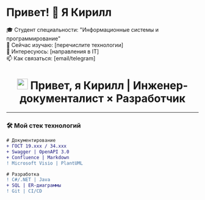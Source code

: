 # Привет! 👋 Я Кирилл
🎓 Студент специальности: "Информационные системы и программирование"  
🌱 Сейчас изучаю: [перечислите технологии]  
🔭 Интересуюсь: [направления в IT]  
📫 Как связаться: [email/telegram]  


<h1 align="center">
  <img src="https://media.giphy.com/media/hvRJCLFzcasrR4ia7z/giphy.gif" width="28">
  Привет, я Кирилл | Инженер-документалист × Разработчик
</h1>

---

### 🛠 **Мой стек технологий**
```diff
# Документирование
+ ГОСТ 19.ххх / 34.ххх
+ Swagger | OpenAPI 3.0
+ Confluence | Markdown
! Microsoft Visio | PlantUML

# Разработка
! C#/.NET | Java
+ SQL | ER-диаграммы
! Git | CI/CD
